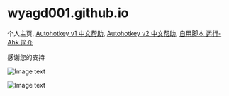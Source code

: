 ﻿# wyagd001.github.io
个人主页, [Autohotkey v1 中文帮助](https://wyagd001.github.io/zh-cn/index.html),   [Autohotkey v2 中文帮助](https://wyagd001.github.io/v2/index.html),   [自用脚本 运行-Ahk 简介](https://wyagd001.github.io/Run-Ahk/index.md)

感谢您的支持

![Image text](https://wyagd001.github.io/img/coffee.png)

![Image text](https://autohotkey.com/assets/images/ahk-logo-no-text241x78-180.png)